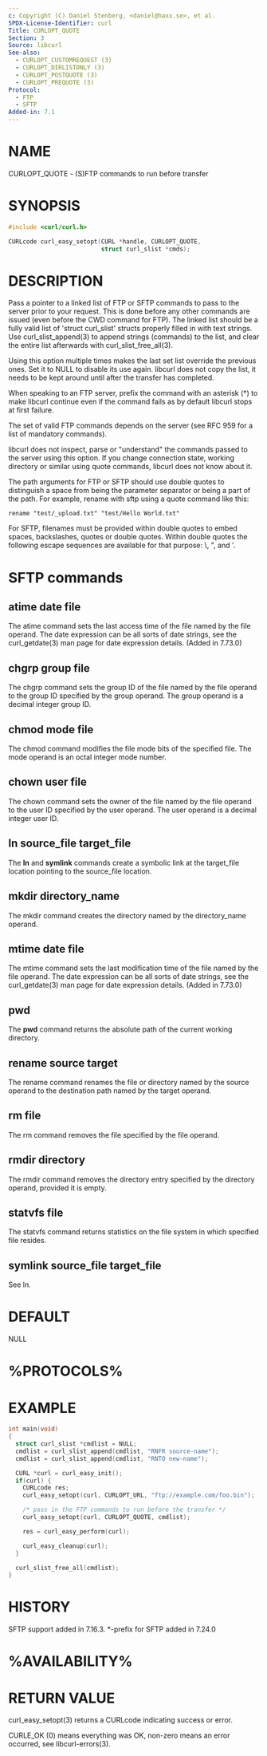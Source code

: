 ```yaml
---
c: Copyright (C) Daniel Stenberg, <daniel@haxx.se>, et al.
SPDX-License-Identifier: curl
Title: CURLOPT_QUOTE
Section: 3
Source: libcurl
See-also:
  - CURLOPT_CUSTOMREQUEST (3)
  - CURLOPT_DIRLISTONLY (3)
  - CURLOPT_POSTQUOTE (3)
  - CURLOPT_PREQUOTE (3)
Protocol:
  - FTP
  - SFTP
Added-in: 7.1
---
```


# NAME

CURLOPT_QUOTE - (S)FTP commands to run before transfer

# SYNOPSIS

~~~c
#include <curl/curl.h>

CURLcode curl_easy_setopt(CURL *handle, CURLOPT_QUOTE,
                          struct curl_slist *cmds);
~~~

# DESCRIPTION

Pass a pointer to a linked list of FTP or SFTP commands to pass to the server
prior to your request. This is done before any other commands are issued (even
before the CWD command for FTP). The linked list should be a fully valid list
of 'struct curl_slist' structs properly filled in with text strings. Use
curl_slist_append(3) to append strings (commands) to the list, and clear
the entire list afterwards with curl_slist_free_all(3).

Using this option multiple times makes the last set list override the previous
ones. Set it to NULL to disable its use again. libcurl does not copy the list,
it needs to be kept around until after the transfer has completed.

When speaking to an FTP server, prefix the command with an asterisk (*) to
make libcurl continue even if the command fails as by default libcurl stops at
first failure.

The set of valid FTP commands depends on the server (see RFC 959 for a list of
mandatory commands).

libcurl does not inspect, parse or "understand" the commands passed to the
server using this option. If you change connection state, working directory or
similar using quote commands, libcurl does not know about it.

The path arguments for FTP or SFTP should use double quotes to distinguish a
space from being the parameter separator or being a part of the path. For
example, rename with sftp using a quote command like this:

    rename "test/_upload.txt" "test/Hello World.txt"

For SFTP, filenames must be provided within double quotes to embed spaces,
backslashes, quotes or double quotes. Within double quotes the following
escape sequences are available for that purpose: \\, \", and \'.

# SFTP commands

## atime date file

The atime command sets the last access time of the file named by the file
operand. The date expression can be all sorts of date strings, see the
curl_getdate(3) man page for date expression details. (Added in 7.73.0)

## chgrp group file

The chgrp command sets the group ID of the file named by the file operand to
the group ID specified by the group operand. The group operand is a decimal
integer group ID.

## chmod mode file

The chmod command modifies the file mode bits of the specified file. The
mode operand is an octal integer mode number.

## chown user file

The chown command sets the owner of the file named by the file operand to the
user ID specified by the user operand. The user operand is a decimal
integer user ID.

## ln source_file target_file

The **ln** and **symlink** commands create a symbolic link at the
target_file location pointing to the source_file location.

## mkdir directory_name

The mkdir command creates the directory named by the directory_name operand.

## mtime date file

The mtime command sets the last modification time of the file named by the
file operand. The date expression can be all sorts of date strings, see the
curl_getdate(3) man page for date expression details. (Added in 7.73.0)

## pwd

The **pwd** command returns the absolute path of the current working
directory.

## rename source target

The rename command renames the file or directory named by the source
operand to the destination path named by the target operand.

## rm file

The rm command removes the file specified by the file operand.

## rmdir directory

The rmdir command removes the directory entry specified by the directory
operand, provided it is empty.

## statvfs file

The statvfs command returns statistics on the file system in which specified
file resides.

## symlink source_file target_file

See ln.

# DEFAULT

NULL

# %PROTOCOLS%

# EXAMPLE

~~~c
int main(void)
{
  struct curl_slist *cmdlist = NULL;
  cmdlist = curl_slist_append(cmdlist, "RNFR source-name");
  cmdlist = curl_slist_append(cmdlist, "RNTO new-name");

  CURL *curl = curl_easy_init();
  if(curl) {
    CURLcode res;
    curl_easy_setopt(curl, CURLOPT_URL, "ftp://example.com/foo.bin");

    /* pass in the FTP commands to run before the transfer */
    curl_easy_setopt(curl, CURLOPT_QUOTE, cmdlist);

    res = curl_easy_perform(curl);

    curl_easy_cleanup(curl);
  }

  curl_slist_free_all(cmdlist);
}
~~~

# HISTORY

SFTP support added in 7.16.3. *-prefix for SFTP added in 7.24.0

# %AVAILABILITY%

# RETURN VALUE

curl_easy_setopt(3) returns a CURLcode indicating success or error.

CURLE_OK (0) means everything was OK, non-zero means an error occurred, see
libcurl-errors(3).
